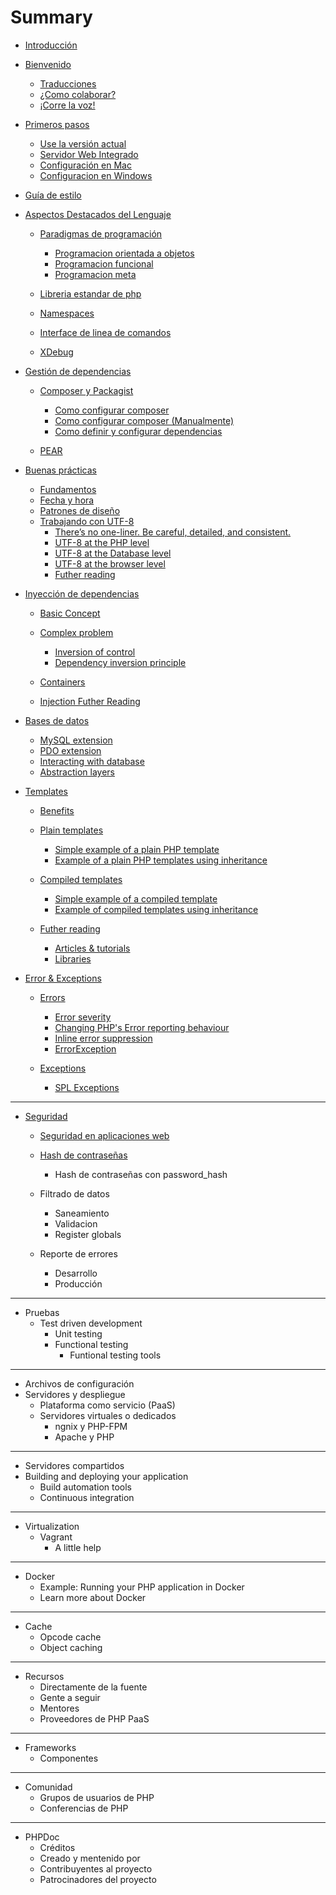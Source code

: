 # Summary

* [Introducción](README.md)
* [Bienvenido](bienvenido.md)
  * [Traducciones](traducciones.md)
  * [¿Como colaborar?](¿como-colaborar.md)
  * [¡Corre la voz!](¡corre-la-voz.md)

* [Primeros pasos](primeros-pasos.md)
  * [Use la versión actual](use-la-versión-actual.md)
  * [Servidor Web Integrado](servidor-web-integrado.md)
  * [Configuración en Mac](configuración-en-mac.md)
  * [Configuracion en Windows](configuracion-en-windows.md)

* [Guía de estilo](guias-de-estilo.md)
* [Aspectos Destacados del Lenguaje](aspectos-destacados-del-lenguaje.md)
  * [Paradigmas de programación](paradigmas-de-programación.md)
    * [Programacion orientada a objetos](programacion-orientada-a-objetos.md)
    * [Programacion funcional](programacion-funcional.md)
    * [Programacion meta](programacion-meta.md)

  * [Libreria estandar de php](libreria-estandar-de-php.md)
  * [Namespaces](namespaces.md)
  * [Interface de linea de comandos](interface-de-linea-de-comandos.md)
  * [XDebug](xdebug.md)

* [Gestión de dependencias](gestion-de-dependencias.md)
  * [Composer y Packagist](composer-y-packagist.md)
    * [Como configurar composer](como-configurar-composer.md)
    * [Como configurar composer \(Manualmente\)](como-configurar-composer-manualmente.md)
    * [Como definir y configurar dependencias](como-definir-y-configurar-dependencias.md)

  * [PEAR](pear.md)

* [Buenas prácticas](buenas-practicas.md)
  * [Fundamentos](fundamentos.md)
  * [Fecha y hora](fecha-y-hora.md)
  * [Patrones de diseño](patrones-de-diseño.md)
  * [Trabajando con UTF-8](trabajando-con-utf-8.md)
    * [There’s no one-liner. Be careful, detailed, and consistent.](theres-no-one-liner-be-careful-detailed-and-consistent.md)
    * [UTF-8 at the PHP level](utf-8-at-the-php-level.md)
    * [UTF-8 at the Database level](utf-8-at-the-database-level.md)
    * [UTF-8 at the browser level](utf-8-at-the-browser-level.md)
    * [Futher reading](futher-reading.md)


* [Inyección de dependencias](inyección-de-dependencias.md)
  * [Basic Concept](basic-concept.md)
  * [Complex problem](complex-problem.md)
    * [Inversion of control](inversion-of-control.md)
    * [Dependency inversion principle](dependency-inversion-principle.md)

  * [Containers](containers.md)
  * [Injection Futher Reading](injection-futher-reading.md)

* [Bases de datos](bases-de-datos.md)
  * [MySQL extension](mysql-extension.md)
  * [PDO extension](pdo-extension.md)
  * [Interacting with database](interacting-with-database.md)
  * [Abstraction layers](abstraction-layers.md)

* [Templates](templates.md)
  * [Benefits](benefits.md)
  * [Plain templates](plain-templates.md)
    * [Simple example of a plain PHP template](simple-example-of-a-plain-php-template.md)
    * [Example of a plain PHP templates using inheritance](example-of-a-plain-php-templates-using-inheritance.md)

  * [Compiled templates](compiled-templates.md)
    * [Simple example of a compiled template](simple-example-of-a-compiled-template.md)
    * [Example of compiled templates using inheritance](example-of-compiled-templates-using-inheritance.md)

  * [Futher reading](fother-reading.md)
    * [Articles & tutorials](articles--tutorials.md)
    * [Libraries](libraries.md)


* [Error & Exceptions](error--exceptions.md)
  * [Errors](errors.md)
    * [Error severity](error-severity.md)
    * [Changing PHP's Error reporting behaviour](changing-phps-error-reporting-behaviour.md)
    * [Inline error suppression](inline-error-suppression.md)
    * [ErrorException](errorexception.md)

  * [Exceptions](exceptions.md)
    * [SPL Exceptions](spl-exceptions.md)



---

* [Seguridad](seguridad.md)
  * [Seguridad en aplicaciones web](seguridad-en-aplicaciones-web.md)
  * [Hash de contraseñas](hash-de-contraseñas.md)
    * Hash de contraseñas con password\_hash

  * Filtrado de datos
    * Saneamiento
    * Validacion
    * Register globals

  * Reporte de errores
    * Desarrollo
    * Producción



---

* Pruebas
  * Test driven development
    * Unit testing
    * Functional testing
      * Funtional testing tools




---

* Archivos de configuración
* Servidores y despliegue
  * Plataforma como servicio \(PaaS\)
  * Servidores virtuales o dedicados
    * ngnix y PHP-FPM
    * Apache y PHP



---

* Servidores compartidos
* Building and deploying your application
  * Build automation tools
  * Continuous integration


---

* Virtualization
  * Vagrant
    * A little help



---

* Docker
  * Example: Running your PHP application in Docker
  * Learn more about Docker


---

* Cache
  * Opcode cache
  * Object caching


---

* Recursos
  * Directamente de la fuente
  * Gente a seguir
  * Mentores
  * Proveedores de PHP PaaS


---

* Frameworks
  * Componentes


---

* Comunidad
  * Grupos de usuarios de PHP
  * Conferencias de PHP


---

* PHPDoc
  * Créditos
  * Creado y mentenido por
  * Contribuyentes al proyecto
  * Patrocinadores del proyecto


